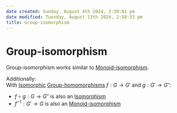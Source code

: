 ```yaml
---  
date created: Sunday, August 4th 2024, 3:39:01 pm  
date modified: Tuesday, August 13th 2024, 2:58:33 pm  
title: Group-isomorphism  
---  
```

# Group-isomorphism  
Group-isomorphism works similar to [Monoid-isomorphism](../../Monoids/Morphisms/Isomorphism.md).  
  
Additionally:  
With [Isomorphic](../../Monoids/Morphisms/Isomorphism.md) [Group-homomorphisms](./Group-homomorphism.md) $f: G \rightarrow G'$ and $g:G' \rightarrow G''$:  
* $f\circ g: G \rightarrow G''$ is also an [Isomorphism](../../Monoids/Morphisms/Isomorphism.md)  
* $f^{-1}: G' \rightarrow G$ is also an [Monoid-isomorphism](../../Monoids/Morphisms/Isomorphism.md)